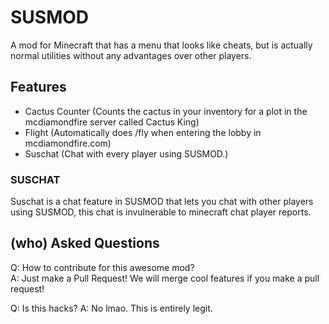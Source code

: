 # SUSMOD

A mod for Minecraft that has a menu that looks like cheats, but is actually normal utilities without any advantages over other players.

## Features
- Cactus Counter (Counts the cactus in your inventory for a plot in the mcdiamondfire server called Cactus King)
- Flight (Automatically does /fly when entering the lobby in mcdiamondfire.com)
- Suschat (Chat with every player using SUSMOD.)

### SUSCHAT
Suschat is a chat feature in SUSMOD that lets you chat with other players using SUSMOD, this chat is invulnerable to minecraft chat player reports.

## (who) Asked Questions

Q: How to contribute for this awesome mod?\
A: Just make a Pull Request! We will merge cool features if you make a pull request!

Q: Is this hacks?
A: No lmao. This is entirely legit.